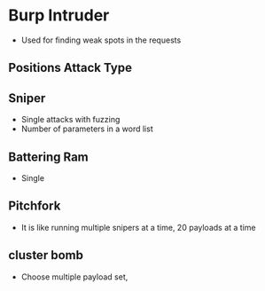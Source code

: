 # Burp Intruder
* Used for finding weak spots in the requests

## Positions Attack Type
## Sniper
* Single attacks with fuzzing
* Number of parameters in a word list

## Battering Ram
* Single

## Pitchfork
* It is like running multiple snipers at a time, 20 payloads at a time

## cluster bomb
* Choose multiple payload set, 
